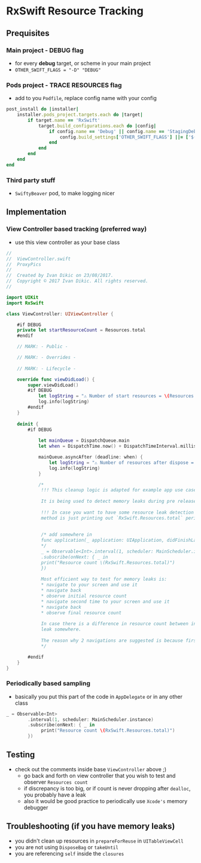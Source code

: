 # RxSwift Resource Tracking

## Prequisites

### Main project - DEBUG flag

- for every __debug__ target, or scheme in your main project
- `OTHER_SWIFT_FLAGS = "-D" "DEBUG"`

### Pods project - TRACE RESOURCES flag

- add to you `Podfile`, replace config name with your config

```ruby
post_install do |installer|
    installer.pods_project.targets.each do |target|
        if target.name == 'RxSwift'
            target.build_configurations.each do |config|
                if config.name == 'Debug' || config.name == 'StagingDebug' || config.name == 'ProductionDebug'
                    config.build_settings['OTHER_SWIFT_FLAGS'] ||= ['$(inherited)', '-D', 'TRACE_RESOURCES']
                end
            end
        end
    end
end
```

### Third party stuff

- `SwiftyBeaver` pod, to make logging nicer

## Implementation

### View Controller based tracking (preferred way)

- use this view controller as your base class

```swift
//
//  ViewController.swift
//  ProxyPics
//
//  Created by Ivan Dikic on 23/08/2017.
//  Copyright © 2017 Ivan Dikic. All rights reserved.
//

import UIKit
import RxSwift

class ViewController: UIViewController {

    #if DEBUG
    private let startResourceCount = Resources.total
    #endif

    // MARK: - Public -

    // MARK: - Overrides -
    
    // MARK: - Lifecycle -

    override func viewDidLoad() {
        super.viewDidLoad()
        #if DEBUG
            let logString = "⚠️ Number of start resources = \(Resources.total) ⚠️"
            log.info(logString)
        #endif
    }
    
    deinit {
        #if DEBUG
            
            let mainQueue = DispatchQueue.main
            let when = DispatchTime.now() + DispatchTimeInterval.milliseconds(UIApplication.isInUITest ? 1000 : 300)

            mainQueue.asyncAfter (deadline: when) {
                let logString = "⚠️ Number of resources after dispose = \(Resources.total) ⚠️"
                log.info(logString)
            }

            /*
             !!! This cleanup logic is adapted for example app use case. !!!
             
             It is being used to detect memory leaks during pre release tests.
             
             !!! In case you want to have some resource leak detection logic, the simplest
             method is just printing out `RxSwift.Resources.total` periodically to output. !!!
             
             
             /* add somewhere in
             func application(_ application: UIApplication, didFinishLaunchingWithOptions launchOptions: [UIApplicationLaunchOptionsKey : Any]? = nil) -> Bool {
             */
             _ = Observable<Int>.interval(1, scheduler: MainScheduler.instance)
             .subscribe(onNext: { _ in
             print("Resource count \(RxSwift.Resources.total)")
             })
             
             Most efficient way to test for memory leaks is:
             * navigate to your screen and use it
             * navigate back
             * observe initial resource count
             * navigate second time to your screen and use it
             * navigate back
             * observe final resource count
             
             In case there is a difference in resource count between initial and final resource counts, there might be a memory
             leak somewhere.
             
             The reason why 2 navigations are suggested is because first navigation forces loading of lazy resources.
             */

        #endif
    }
}
```

### Periodically based sampling

- basically you put this part of the code in `AppDelegate` or in any other class

```swift
_ = Observable<Int>
        .interval(1, scheduler: MainScheduler.instance)
        .subscribe(onNext: { _ in
             print("Resource count \(RxSwift.Resources.total)")
        })
```

## Testing

- check out the comments inside base `ViewController` above ;)
    - go back and forth on view controller that you wish to test and observer `Resources count`
    - if discrepancy is too big, or if count is never dropping after `dealloc`, you probably have a leak
    - also it would be good practice to periodically use `Xcode's` memory debugger

## Troubleshooting (if you have memory leaks)

- you didn't clean up resources in `prepareForReuse` in `UITableViewCell`
- you are not using `DisposeBag` or `takeUntil`
- you are referencing `self` inside the `closures`
